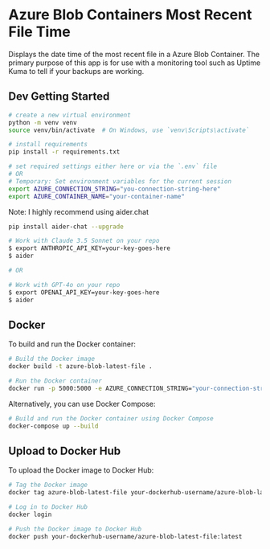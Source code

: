 # Azure Blob Containers Most Recent File Time

Displays the date time of the most recent file in a Azure Blob Container. The primary purpose of this app is for use with a monitoring tool such as Uptime Kuma to tell if your backups are working.

## Dev Getting Started

```bash
# create a new virtual environment
python -m venv venv
source venv/bin/activate  # On Windows, use `venv\Scripts\activate`

# install requirements
pip install -r requirements.txt

# set required settings either here or via the `.env` file
# OR
# Temporary: Set environment variables for the current session
export AZURE_CONNECTION_STRING="you-connection-string-here"
export AZURE_CONTAINER_NAME="your-container-name"
```

Note: I highly recommend using aider.chat

```bash
pip install aider-chat --upgrade

# Work with Claude 3.5 Sonnet on your repo
$ export ANTHROPIC_API_KEY=your-key-goes-here
$ aider

# OR

# Work with GPT-4o on your repo
$ export OPENAI_API_KEY=your-key-goes-here
$ aider 
```

## Docker

To build and run the Docker container:

```bash
# Build the Docker image
docker build -t azure-blob-latest-file .

# Run the Docker container
docker run -p 5000:5000 -e AZURE_CONNECTION_STRING="your-connection-string-here" -e AZURE_CONTAINER_NAME="your-container-name" azure-blob-latest-file
```

Alternatively, you can use Docker Compose:

```bash
# Build and run the Docker container using Docker Compose
docker-compose up --build
```

## Upload to Docker Hub

To upload the Docker image to Docker Hub:

```bash
# Tag the Docker image
docker tag azure-blob-latest-file your-dockerhub-username/azure-blob-latest-file:latest

# Log in to Docker Hub
docker login

# Push the Docker image to Docker Hub
docker push your-dockerhub-username/azure-blob-latest-file:latest
```
